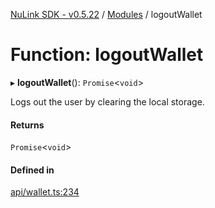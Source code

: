 [NuLink SDK - v0.5.22](../README.md) / [Modules](../modules.md) / logoutWallet

# Function: logoutWallet

▸ **logoutWallet**(): `Promise`<`void`\>

Logs out the user by clearing the local storage.

#### Returns

`Promise`<`void`\>

#### Defined in

[api/wallet.ts:234](https://github.com/NuLink-network/nulink-sdk/blob/d9e8f81/src/api/wallet.ts#L234)
